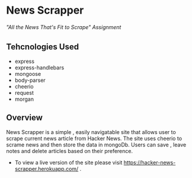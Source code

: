# News Scrapper
###### "All the News That's Fit to Scrape" Assignment

## Tehcnologies Used
  * express
  * express-handlebars
  * mongoose
  * body-parser
  * cheerio
  * request
  * morgan
  
 ## Overview
 
News Scrapper is a simple , easily navigatable site that allows user to scrape current news article from Hacker News. The site uses cheerio to scrame news and then store the data in mongoDb. Users can save , leave notes and delete articles based on their preference. 
* To view a live version of the site please visit https://hacker-news-scrapper.herokuapp.com/ .

